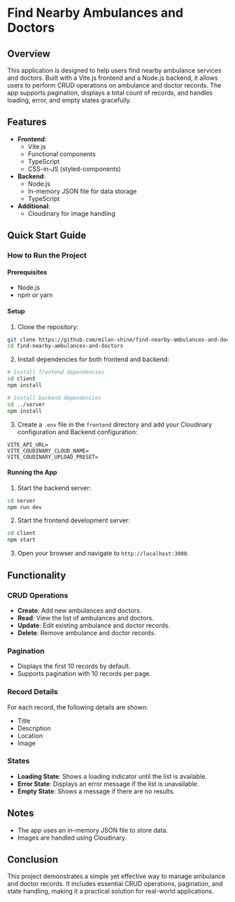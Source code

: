 # Find Nearby Ambulances and Doctors

## Overview

This application is designed to help users find nearby ambulance services and doctors. Built with a Vite.js frontend and a Node.js backend, it allows users to perform CRUD operations on ambulance and doctor records. The app supports pagination, displays a total count of records, and handles loading, error, and empty states gracefully.

## Features

- **Frontend**:
  - Vite.js
  - Functional components
  - TypeScript
  - CSS-in-JS (styled-components)
- **Backend**:
  - Node.js
  - In-memory JSON file for data storage
  - TypeScript
- **Additional**:
  - Cloudinary for image handling

## Quick Start Guide

### How to Run the Project

#### Prerequisites

- Node.js
- npm or yarn

#### Setup

1. Clone the repository:

```bash
git clone https://github.com/milan-shine/find-nearby-ambulances-and-doctors.git
cd find-nearby-ambulances-and-doctors
```

2. Install dependencies for both frontend and backend:

```bash
# Install frontend dependencies
cd client
npm install

# Install backend dependencies
cd ../server
npm install
```

3. Create a `.env` file in the `frontend` directory and add your Cloudinary configuration and Backend configuration:

```env
VITE_API_URL=
VITE_COUDINARY_CLOUD_NAME=
VITE_COUDINARY_UPLOAD_PRESET=
```

#### Running the App

1. Start the backend server:

```bash
cd server
npm run dev
```

2. Start the frontend development server:

```bash
cd client
npm start
```

3. Open your browser and navigate to `http://localhost:3000`.

## Functionality

### CRUD Operations

- **Create**: Add new ambulances and doctors.
- **Read**: View the list of ambulances and doctors.
- **Update**: Edit existing ambulance and doctor records.
- **Delete**: Remove ambulance and doctor records.

### Pagination

- Displays the first 10 records by default.
- Supports pagination with 10 records per page.

### Record Details

For each record, the following details are shown:
- Title
- Description
- Location
- Image

### States

- **Loading State**: Shows a loading indicator until the list is available.
- **Error State**: Displays an error message if the list is unavailable.
- **Empty State**: Shows a message if there are no results.

## Notes

- The app uses an in-memory JSON file to store data.
- Images are handled using Cloudinary.

## Conclusion

This project demonstrates a simple yet effective way to manage ambulance and doctor records. It includes essential CRUD operations, pagination, and state handling, making it a practical solution for real-world applications.
